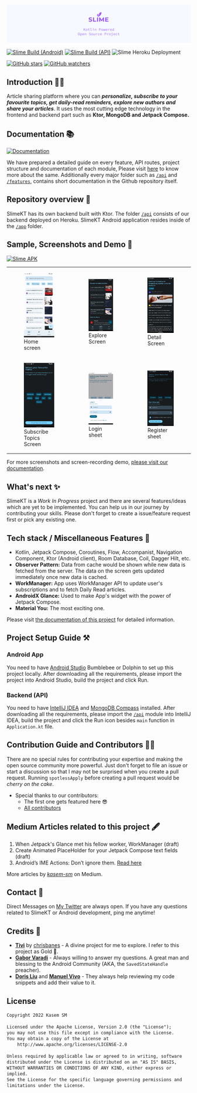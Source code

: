 ![Asset 1](/docs/header.png)

[![Slime Build (Android)](https://github.com/kasem-sm/SlimeKT/actions/workflows/android_action.yml/badge.svg)](https://github.com/kasem-sm/SlimeKT/actions/workflows/android_action.yml)
[![Slime Build (API)](https://github.com/kasem-sm/SlimeKT/actions/workflows/api_action.yml/badge.svg)](https://github.com/kasem-sm/SlimeKT/actions/workflows/api_action.yml)
![Slime Heroku Deployment](https://img.shields.io/github/deployments/kasem-sm/SlimeKT/slime-kt?logo=Heroku)

[![GitHub stars](https://img.shields.io/github/stars/kasem-sm/SlimeKT?style=social)](https://github.com/kasem-sm/SlimeKT/stargazers)
[![GitHub watchers](https://img.shields.io/github/watchers/kasem-sm/SlimeKT?style=social)](https://github.com/kasem-sm/SlimeKT/watchers)

## Introduction 🙋‍♂️

Article sharing platform where you can _**personalize, subscribe to your favourite topics, get
daily-read reminders, explore new authors and share your articles**_. It uses the most cutting edge
technology in the frontend and backend part such as <b>Ktor, MongoDB and Jetpack Compose.</b>

## Documentation 📚

[![Documentation](https://img.shields.io/badge/Visit-blue?style=for-the-badge)](https://kasem-sm.github.io/SlimeKT)

We have prepared a detailed guide on every feature, API routes, project structure and documentation
of each module, Please visit [here]() to know more about the same. Additionally every major folder such as [`/api`](/api)
and [`/features`](/features), contains short documentation in the Github repository itself.

## Repository overview 📂

SlimeKT has its own backend built with Ktor. The folder [`/api`](/api) consists of our
backend deployed on Heroku. SlimeKT Android application resides inside of the [`/app`](/app) folder.

## Sample, Screenshots and Demo 📱

[![Slime APK](https://img.shields.io/github/v/release/kasem-sm/slimekt?color=8D0AF2&label=Download&logo=android&style=for-the-badge)](https://github.com/kasem-sm/slimekt/releases/sample.apk)

<table>
    <tr>
        <td>
            <figure>
                <a href="#1">
                    <img src="docs/screenshots/home_screen_with_subscribed_topics.png" width=300>
                </a>
                <figcaption>Home screen</figcaption>
            </figure>
        </td>
        <td>
            <figure>
                <a href="#2">
                    <img src="docs/screenshots/explore_screen_dark.png" width=300>
                </a>
                <figcaption>Explore Screen</figcaption>
            </figure>
        </td>
        <td>
            <figure>
                <a href="#3">
                    <img src="docs/screenshots/detail_screen_dark.png" width=300>
                </a>
                <figcaption>Detail Screen</figcaption>
            </figure>
        </td>
    </tr>
    <tr>
        <td>
            <figure>
                <a href="#4">
                    <img src="docs/screenshots/subscribe_category_screen.png" width=300>
                </a>
                <figcaption>Subscribe Topics Screen</figcaption>
            </figure>
        </td>
        <td>
            <figure>
                <a href="#5">
                    <img src="docs/screenshots/login_sheet.png" width=300>
                </a>
                <figcaption>Login sheet</figcaption>
            </figure>
        </td>
        <td>
            <figure>
                <a href="#6">
                    <img src="docs/screenshots/register_sheet.png" width=300>
                </a>
                <figcaption>Register sheet</figcaption>
            </figure>
        </td>
    </tr>    
</table>

For more screenshots and screen-recording demo, [please visit our documentation]().

## What's next ✨

SlimeKT is a _Work In Progress_ project and there are several features/ideas which are yet to be implemented. You can help us in our journey by contributing your skills. Please don't forget to create a issue/feature request first or pick any existing one.

## Tech stack / Miscellaneous Features 🚀
- Kotlin, Jetpack Compose, Coroutines, Flow, Accompanist, Navigation Component, Ktor (Android client), Room Database, Coil, Dagger Hilt, etc.
- **Observer Pattern:** Data from cache  would be shown while new data is fetched from the server. The data on the screen gets updated immediately once new data is cached.
- **WorkManager:** App uses WorkManager API to update user's subscriptions and to fetch Daily Read articles.
- **AndroidX Glance:** Used to make App's widget with the power of Jetpack Compose.
- **Material You:** The most exciting one.

Please visit [the documentation of this project]() for detailed information.

## Project Setup Guide ⚒

### Android App
You need to have [Android Studio](https://developer.android.com/studio) Bumblebee or Dolphin to set up this project locally. After downloading all the requirements, please import the project into Android Studio, build the project and click Run.

### Backend (API)
You need to have [IntelliJ IDEA](https://www.jetbrains.com/idea/download/#section=windows) and [MongoDB Compass](https://www.mongodb.com/products/compass) installed. 
After downloading all the requirements, please import the [`/api`](/api) module into IntelliJ IDEA, build the project and click the Run icon besides `main` function in `Application.kt` file.

## Contribution Guide and Contributors 👷‍♂️

There are no special rules for contributing your expertise and making the open source community more powerful. Just don't forget to file an issue or start a discussion so that I may not be surprised when you create a pull request. Running `spotlessApply` before creating a pull request would be _cherry on the cake_.

* Special thanks to our contributors:
  - The first one gets featured here 😎
  - [All contributors](https://github.com/kasem-sm/SlimeKT/graphs/contributors)

## Medium Articles related to this project 🖋

1. When Jetpack's Glance met his fellow worker, WorkManager (draft)
2. Create Animated PlaceHolder for your Jetpack Compose text fields (draft)
3. Android’s IME Actions: Don’t ignore them. [Read here](https://proandroiddev.com/androids-ime-actions-don-t-ignore-them-36554da892ac)

More articles by [_kasem-sm_](https://medium.com/@kasem.sm) on Medium.

## Contact 🤙

Direct Messages on [My Twitter](https://twitter.com/KasemSM_) are always open. If you have any questions related to SlimeKT or Android development, ping me anytime!

## Credits 💎

- [**Tivi**](https://github.com/chrisbanes/tivi) by [chrisbanes](https://github.com/chrisbanes) - A divine project for me to explore. I refer to this project as Gold 🥇.
- [**Gabor Varadi**](https://twitter.com/Zhuinden) - Always willing to answer my questions. A great man and blessing to the Android Community (AKA, the `SavedStateHandle` preacher).
- [**Doris Liu**](https://twitter.com/doris4lt) and [**Manuel Vivo**](https://twitter.com/manuelvicnt) - They always help reviewing my code snippets and add their value to it.

## License

```
Copyright 2022 Kasem SM

Licensed under the Apache License, Version 2.0 (the "License");
you may not use this file except in compliance with the License.
You may obtain a copy of the License at
    http://www.apache.org/licenses/LICENSE-2.0
    
Unless required by applicable law or agreed to in writing, software
distributed under the License is distributed on an "AS IS" BASIS,
WITHOUT WARRANTIES OR CONDITIONS OF ANY KIND, either express or implied.
See the License for the specific language governing permissions and
limitations under the License.
```
